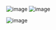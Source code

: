 ![image](https://github.com/user-attachments/assets/fe272bb7-a6ef-4c7c-8699-c5b2f85ecfed)
![image](https://github.com/user-attachments/assets/4bedab11-6f04-4c53-b377-a118a440939a)

![image](https://github.com/user-attachments/assets/cc9e32db-183e-492e-9dfa-bf52b983f1f1)
